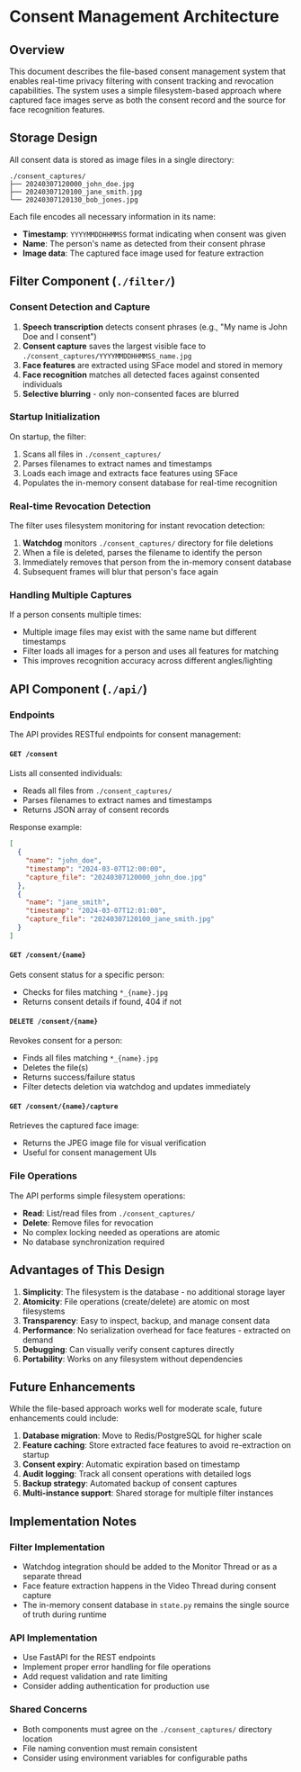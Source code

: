 # Consent Management Architecture

## Overview

This document describes the file-based consent management system that enables real-time privacy filtering with consent tracking and revocation capabilities. The system uses a simple filesystem-based approach where captured face images serve as both the consent record and the source for face recognition features.

## Storage Design

All consent data is stored as image files in a single directory:

```
./consent_captures/
├── 20240307120000_john_doe.jpg
├── 20240307120100_jane_smith.jpg
└── 20240307120130_bob_jones.jpg
```

Each file encodes all necessary information in its name:
- **Timestamp**: `YYYYMMDDHHMMSS` format indicating when consent was given
- **Name**: The person's name as detected from their consent phrase
- **Image data**: The captured face image used for feature extraction

## Filter Component (`./filter/`)

### Consent Detection and Capture

1. **Speech transcription** detects consent phrases (e.g., "My name is John Doe and I consent")
2. **Consent capture** saves the largest visible face to `./consent_captures/YYYYMMDDHHMMSS_name.jpg`
3. **Face features** are extracted using SFace model and stored in memory
4. **Face recognition** matches all detected faces against consented individuals
5. **Selective blurring** - only non-consented faces are blurred

### Startup Initialization

On startup, the filter:
1. Scans all files in `./consent_captures/`
2. Parses filenames to extract names and timestamps
3. Loads each image and extracts face features using SFace
4. Populates the in-memory consent database for real-time recognition

### Real-time Revocation Detection

The filter uses filesystem monitoring for instant revocation detection:
1. **Watchdog** monitors `./consent_captures/` directory for file deletions
2. When a file is deleted, parses the filename to identify the person
3. Immediately removes that person from the in-memory consent database
4. Subsequent frames will blur that person's face again

### Handling Multiple Captures

If a person consents multiple times:
- Multiple image files may exist with the same name but different timestamps
- Filter loads all images for a person and uses all features for matching
- This improves recognition accuracy across different angles/lighting

## API Component (`./api/`)

### Endpoints

The API provides RESTful endpoints for consent management:

#### `GET /consent`
Lists all consented individuals:
- Reads all files from `./consent_captures/`
- Parses filenames to extract names and timestamps
- Returns JSON array of consent records

Response example:
```json
[
  {
    "name": "john_doe",
    "timestamp": "2024-03-07T12:00:00",
    "capture_file": "20240307120000_john_doe.jpg"
  },
  {
    "name": "jane_smith",
    "timestamp": "2024-03-07T12:01:00",
    "capture_file": "20240307120100_jane_smith.jpg"
  }
]
```

#### `GET /consent/{name}`
Gets consent status for a specific person:
- Checks for files matching `*_{name}.jpg`
- Returns consent details if found, 404 if not

#### `DELETE /consent/{name}`
Revokes consent for a person:
- Finds all files matching `*_{name}.jpg`
- Deletes the file(s)
- Returns success/failure status
- Filter detects deletion via watchdog and updates immediately

#### `GET /consent/{name}/capture`
Retrieves the captured face image:
- Returns the JPEG image file for visual verification
- Useful for consent management UIs

### File Operations

The API performs simple filesystem operations:
- **Read**: List/read files from `./consent_captures/`
- **Delete**: Remove files for revocation
- No complex locking needed as operations are atomic
- No database synchronization required

## Advantages of This Design

1. **Simplicity**: The filesystem is the database - no additional storage layer
2. **Atomicity**: File operations (create/delete) are atomic on most filesystems
3. **Transparency**: Easy to inspect, backup, and manage consent data
4. **Performance**: No serialization overhead for face features - extracted on demand
5. **Debugging**: Can visually verify consent captures directly
6. **Portability**: Works on any filesystem without dependencies

## Future Enhancements

While the file-based approach works well for moderate scale, future enhancements could include:

1. **Database migration**: Move to Redis/PostgreSQL for higher scale
2. **Feature caching**: Store extracted face features to avoid re-extraction on startup
3. **Consent expiry**: Automatic expiration based on timestamp
4. **Audit logging**: Track all consent operations with detailed logs
5. **Backup strategy**: Automated backup of consent captures
6. **Multi-instance support**: Shared storage for multiple filter instances

## Implementation Notes

### Filter Implementation
- Watchdog integration should be added to the Monitor Thread or as a separate thread
- Face feature extraction happens in the Video Thread during consent capture
- The in-memory consent database in `state.py` remains the single source of truth during runtime

### API Implementation
- Use FastAPI for the REST endpoints
- Implement proper error handling for file operations
- Add request validation and rate limiting
- Consider adding authentication for production use

### Shared Concerns
- Both components must agree on the `./consent_captures/` directory location
- File naming convention must remain consistent
- Consider using environment variables for configurable paths